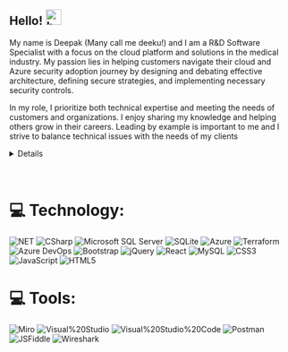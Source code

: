 ## Hello!  <img src="https://user-images.githubusercontent.com/1303154/88677602-1635ba80-d120-11ea-84d8-d263ba5fc3c0.gif" width="28px" height="28px" alt="hello">

My name is Deepak (Many call me deeku!) and I am a R&D Software Specialist with a focus on the cloud platform and solutions in the medical industry. My passion lies in helping customers navigate their cloud and Azure security adoption journey by designing and debating effective architecture, defining secure strategies, and implementing necessary security controls. 

In my role, I prioritize both technical expertise and meeting the needs of customers and organizations. I enjoy sharing my knowledge and helping others grow in their careers. Leading by example is important to me and I strive to balance technical issues with the needs of my clients

<details>
MCSA: Cloud Platform Certified - Microsoft® Certified Professional - Azure Cloud Consultant, have 16+ years of experience building enterprise systems both in the cloud and on-premises. Passion for technology and sharing what I learn with others and enable them to become more productive. 
</details>
<br>
<br>


# 💻 Technology:
 ![NET](https://img.shields.io/badge/NET-512BD4?logo=.net&logoColor=white&style=for-the-badge) 
 ![CSharp](https://img.shields.io/badge/CSharp-239120?logo=csharp&logoColor=white&style=for-the-badge) 
 ![Microsoft SQL Server](https://img.shields.io/badge/Microsoft%20SQL%20Server-CC2927?logo=MICROSOFTSQLSERVER&logoColor=white&style=for-the-badge)
 ![SQLite](https://img.shields.io/badge/SQLite-003B57?logo=sqllite&logoColor=white&style=for-the-badge)
 ![Azure](https://img.shields.io/badge/azure-%230072C6.svg?style=for-the-badge&logo=azure-devops&logoColor=white) 
 ![Terraform](https://img.shields.io/badge/terraform-%7B42BC.svg?style=for-the-badge&logo=terraform&logoColor=white)
  ![Azure DevOps](https://img.shields.io/badge/Azure%20DevOps-0078D7.svg?style=for-the-badge&logo=azuredevops&logoColor=white)
  ![Bootstrap](https://img.shields.io/badge/bootstrap-%23563D7C.svg?style=for-the-badge&logo=bootstrap&logoColor=white) 
 ![jQuery](https://img.shields.io/badge/jquery-%230769AD.svg?style=for-the-badge&logo=jquery&logoColor=white) 
 ![React](https://img.shields.io/badge/react-%2320232a.svg?style=for-the-badge&logo=react&logoColor=%2361DAFB) 
 ![MySQL](https://img.shields.io/badge/mysql-%2300f.svg?style=for-the-badge&logo=mysql&logoColor=white) 
 ![CSS3](https://img.shields.io/badge/css3-%231572B6.svg?style=for-the-badge&logo=css3&logoColor=white) 
 ![JavaScript](https://img.shields.io/badge/javascript-%23323330.svg?style=for-the-badge&logo=javascript&logoColor=%23F7DF1E)
 ![HTML5](https://img.shields.io/badge/html5-%23E34F26.svg?style=for-the-badge&logo=html5&logoColor=white)
 
 
 # 💻 Tools:
 ![Miro](https://img.shields.io/badge/Miro-512BD4?logo=miro&logoColor=white&style=for-the-badge) 
 ![Visual%20Studio](https://img.shields.io/badge/Visual%20Studio-5C2D91?logo=visualstudio&logoColor=white&style=for-the-badge)
 ![Visual%20Studio%20Code](https://img.shields.io/badge/Visual%20Studio%20Code-007ACC?logo=visualstudiocode&logoColor=white&style=for-the-badge)
  ![Postman](https://img.shields.io/badge/Postman-FF6C37?logo=postman&logoColor=white&style=for-the-badge)
 ![JSFiddle](https://img.shields.io/badge/JSFiddle-239120?logo=jsfiddle&logoColor=white&style=for-the-badge) 
 ![Wireshark](https://img.shields.io/badge/Wireshark-1679A7?logo=wireshark&logoColor=white&style=for-the-badge)




